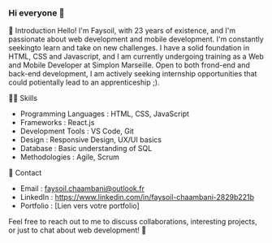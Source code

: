 ### Hi everyone 👋

💬 Introduction
Hello! I'm Faysoil, with 23 years of existence, and I'm passionate about web development and mobile development. I'm constantly seekingto learn and take on new challenges. I have a solid foundation in HTML, CSS and Javascript, and I am currently undergoing training as a Web and Mobile Developer at Simplon Marseille.
Open to both frond-end and back-end development, I am actively seeking internship opportunities that could potientally lead to an apprenticeship ;).

👨‍💻 Skills
- Programming Languages : HTML, CSS, JavaScript
- Frameworks : React.js
- Development Tools : VS Code, Git
- Design : Responsive Design, UX/UI basics
- Database : Basic understanding of SQL
- Methodologies : Agile, Scrum

📧 Contact
- Email : faysoil.chaambani@outlook.fr
- LinkedIn : https://www.linkedin.com/in/faysoil-chaambani-2829b221b
- Portfolio : [Lien vers votre portfolio]
  
Feel free to reach out to me to discuss collaborations, interesting projects, or just to chat about web development! 🚀
